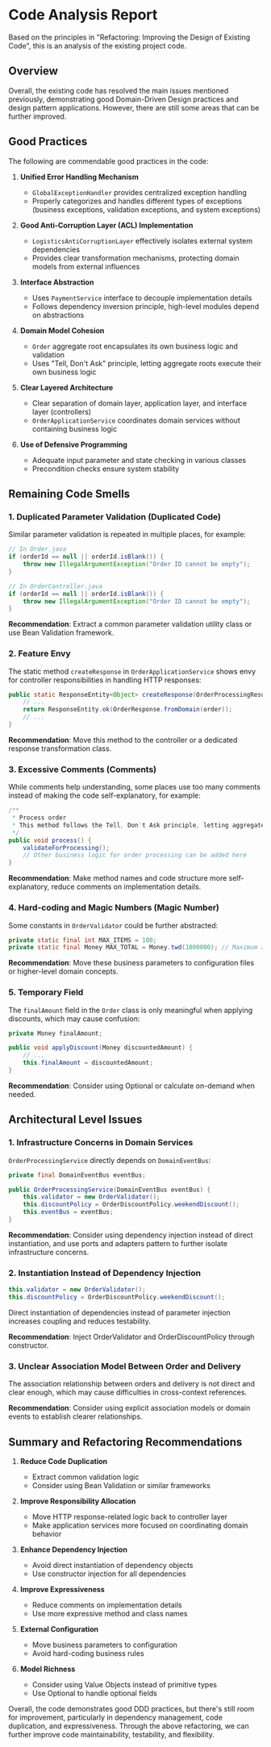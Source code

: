 # Code Analysis Report

Based on the principles in "Refactoring: Improving the Design of Existing Code", this is an analysis of the existing project code.

## Overview

Overall, the existing code has resolved the main issues mentioned previously, demonstrating good Domain-Driven Design practices and design pattern applications. However, there are still some areas that can be further improved.

## Good Practices

The following are commendable good practices in the code:

1. **Unified Error Handling Mechanism**
   - `GlobalExceptionHandler` provides centralized exception handling
   - Properly categorizes and handles different types of exceptions (business exceptions, validation exceptions, and system exceptions)

2. **Good Anti-Corruption Layer (ACL) Implementation**
   - `LogisticsAntiCorruptionLayer` effectively isolates external system dependencies
   - Provides clear transformation mechanisms, protecting domain models from external influences

3. **Interface Abstraction**
   - Uses `PaymentService` interface to decouple implementation details
   - Follows dependency inversion principle, high-level modules depend on abstractions

4. **Domain Model Cohesion**
   - `Order` aggregate root encapsulates its own business logic and validation
   - Uses "Tell, Don't Ask" principle, letting aggregate roots execute their own business logic

5. **Clear Layered Architecture**
   - Clear separation of domain layer, application layer, and interface layer (controllers)
   - `OrderApplicationService` coordinates domain services without containing business logic

6. **Use of Defensive Programming**
   - Adequate input parameter and state checking in various classes
   - Precondition checks ensure system stability

## Remaining Code Smells

### 1. Duplicated Parameter Validation (Duplicated Code)

Similar parameter validation is repeated in multiple places, for example:

```java
// In Order.java
if (orderId == null || orderId.isBlank()) {
    throw new IllegalArgumentException("Order ID cannot be empty");
}

// In OrderController.java
if (orderId == null || orderId.isBlank()) {
    throw new IllegalArgumentException("Order ID cannot be empty");
}
```

**Recommendation**: Extract a common parameter validation utility class or use Bean Validation framework.

### 2. Feature Envy

The static method `createResponse` in `OrderApplicationService` shows envy for controller responsibilities in handling HTTP responses:

```java
public static ResponseEntity<Object> createResponse(OrderProcessingResult result, Order order) {
    // ...
    return ResponseEntity.ok(OrderResponse.fromDomain(order));
    // ...
}
```

**Recommendation**: Move this method to the controller or a dedicated response transformation class.

### 3. Excessive Comments (Comments)

While comments help understanding, some places use too many comments instead of making the code self-explanatory, for example:

```java
/**
 * Process order
 * This method follows the Tell, Don't Ask principle, letting aggregate roots execute their own business logic
 */
public void process() {
    validateForProcessing();
    // Other business logic for order processing can be added here
}
```

**Recommendation**: Make method names and code structure more self-explanatory, reduce comments on implementation details.

### 4. Hard-coding and Magic Numbers (Magic Number)

Some constants in `OrderValidator` could be further abstracted:

```java
private static final int MAX_ITEMS = 100;
private static final Money MAX_TOTAL = Money.twd(1000000); // Maximum amount 1 million
```

**Recommendation**: Move these business parameters to configuration files or higher-level domain concepts.

### 5. Temporary Field

The `finalAmount` field in the `Order` class is only meaningful when applying discounts, which may cause confusion:

```java
private Money finalAmount;

public void applyDiscount(Money discountedAmount) {
    // ...
    this.finalAmount = discountedAmount;
}
```

**Recommendation**: Consider using Optional or calculate on-demand when needed.

## Architectural Level Issues

### 1. Infrastructure Concerns in Domain Services

`OrderProcessingService` directly depends on `DomainEventBus`:

```java
private final DomainEventBus eventBus;

public OrderProcessingService(DomainEventBus eventBus) {
    this.validator = new OrderValidator();
    this.discountPolicy = OrderDiscountPolicy.weekendDiscount();
    this.eventBus = eventBus;
}
```

**Recommendation**: Consider using dependency injection instead of direct instantiation, and use ports and adapters pattern to further isolate infrastructure concerns.

### 2. Instantiation Instead of Dependency Injection

```java
this.validator = new OrderValidator();
this.discountPolicy = OrderDiscountPolicy.weekendDiscount();
```

Direct instantiation of dependencies instead of parameter injection increases coupling and reduces testability.

**Recommendation**: Inject OrderValidator and OrderDiscountPolicy through constructor.

### 3. Unclear Association Model Between Order and Delivery

The association relationship between orders and delivery is not direct and clear enough, which may cause difficulties in cross-context references.

**Recommendation**: Consider using explicit association models or domain events to establish clearer relationships.

## Summary and Refactoring Recommendations

1. **Reduce Code Duplication**
   - Extract common validation logic
   - Consider using Bean Validation or similar frameworks

2. **Improve Responsibility Allocation**
   - Move HTTP response-related logic back to controller layer
   - Make application services more focused on coordinating domain behavior

3. **Enhance Dependency Injection**
   - Avoid direct instantiation of dependency objects
   - Use constructor injection for all dependencies

4. **Improve Expressiveness**
   - Reduce comments on implementation details
   - Use more expressive method and class names

5. **External Configuration**
   - Move business parameters to configuration
   - Avoid hard-coding business rules

6. **Model Richness**
   - Consider using Value Objects instead of primitive types
   - Use Optional to handle optional fields

Overall, the code demonstrates good DDD practices, but there's still room for improvement, particularly in dependency management, code duplication, and expressiveness. Through the above refactoring, we can further improve code maintainability, testability, and flexibility.